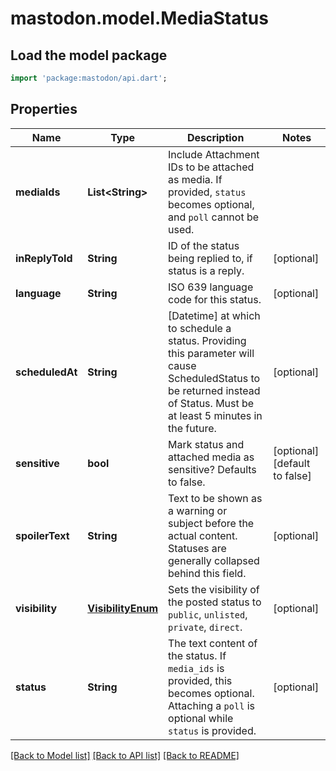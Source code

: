 # mastodon.model.MediaStatus

## Load the model package
```dart
import 'package:mastodon/api.dart';
```

## Properties
Name | Type | Description | Notes
------------ | ------------- | ------------- | -------------
**mediaIds** | **List&lt;String&gt;** | Include Attachment IDs to be attached as media. If provided, `status` becomes optional, and `poll` cannot be used. | 
**inReplyToId** | **String** | ID of the status being replied to, if status is a reply. | [optional] 
**language** | **String** | ISO 639 language code for this status. | [optional] 
**scheduledAt** | **String** | [Datetime] at which to schedule a status. Providing this parameter will cause ScheduledStatus to be returned instead of Status. Must be at least 5 minutes in the future. | [optional] 
**sensitive** | **bool** | Mark status and attached media as sensitive? Defaults to false. | [optional] [default to false]
**spoilerText** | **String** | Text to be shown as a warning or subject before the actual content. Statuses are generally collapsed behind this field. | [optional] 
**visibility** | [**VisibilityEnum**](VisibilityEnum.md) | Sets the visibility of the posted status to `public`, `unlisted`, `private`, `direct`. | [optional] 
**status** | **String** | The text content of the status. If `media_ids` is provided, this becomes optional. Attaching a `poll` is optional while `status` is provided. | [optional] 

[[Back to Model list]](../README.md#documentation-for-models) [[Back to API list]](../README.md#documentation-for-api-endpoints) [[Back to README]](../README.md)


